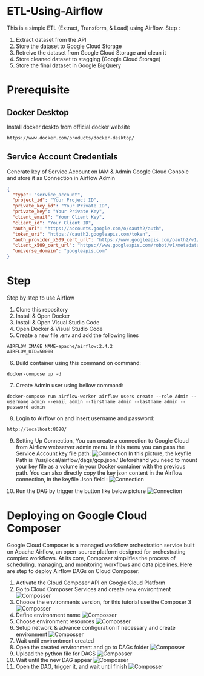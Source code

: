 # ETL-Using-Airflow
This is a simple ETL (Extract, Transform, & Load) using Airflow. Step :
1. Extract dataset from the API 
2. Store the dataset to Google Cloud Storage
3. Retreive the dataset from Google Cloud Storage and clean it
4. Store cleaned dataset to stagging (Google Cloud Storage)
5. Store the final dataset in Google BigQuery

# Prerequisite

## Docker Desktop
Install docker deskto from official docker website
```bash
https://www.docker.com/products/docker-desktop/
```

## Service Account Credentials
Generate key of Service Account on IAM & Admin Google Cloud Console and store it as Connection in Airflow Admin
```Json
{
  "type": "service_account",
  "project_id": "Your Project ID",
  "private_key_id": "Your Private ID",
  "private_key": "Your Private Key",
  "client_email": "Your Client Key",
  "client_id": "Your Client ID",
  "auth_uri": "https://accounts.google.com/o/oauth2/auth",
  "token_uri": "https://oauth2.googleapis.com/token",
  "auth_provider_x509_cert_url": "https://www.googleapis.com/oauth2/v1/certs",
  "client_x509_cert_url": "https://www.googleapis.com/robot/v1/metadata/xxx.iam.gserviceaccount.com",
  "universe_domain": "googleapis.com"
}

```
# Step 
Step by step to use Airflow
1. Clone this repository
2. Install  & Open Docker
3. Install & Open Visual Studio Code
4. Open Docker & Visual Studio Code
5. Create a new file .env and add the following lines
```console
AIRFLOW_IMAGE_NAME=apache/airflow:2.4.2
AIRFLOW_UID=50000
```
6. Build container using this command on command:
```console
docker-compose up -d
```
7. Create Admin user using bellow command:
```console
docker-compose run airflow-worker airflow users create --role Admin --username admin --email admin --firstname admin --lastname admin --password admin
```
8. Login to Airflow on and insert username and password:
```
http://localhost:8080/
```
9. Setting Up Connection, You can create a connection to Google Cloud from Airflow webserver admin menu. In this menu you can pass the Service Account key file path:
![Connection](Connection0.png) In this picture, the keyfile Path is '/usr/local/airflow/dags/gcp.json.' Beforehand you need to mount your key file as a volume in your Docker container with the previous path. You can also directly copy the key json content in the Airflow connection, in the keyfile Json field :
![Connection](Connection.png)

10. Run the DAG by trigger the button like below picture
 ![Connection](DAG.png)


# Deploying on Google Cloud Composer
Google Cloud Composer is a managed workflow orchestration service built on Apache Airflow, an open-source platform designed for orchestrating complex workflows.
At its core, Composer simplifies the process of scheduling, managing, and monitoring workflows and data pipelines. Here are step to deploy Airflow DAGs on Cloud Composer:
1. Activate the Cloud Composer API on Google Cloud Platform
2. Go to Cloud Composer Services and create new environtment
 ![Composser](CloudComposer1.png)
3. Choose the environments version, for this tutorial use the Composer 3
![Composser](CloudComposer2.png) 
4. Define environment name
![Composser](CloudComposer3.png)
5. Choose environment resources
![Composser](CloudComposer4.png)
6. Setup network & advance configuration if necessary and create environment
![Composser](CloudComposer5.png)
7. Wait until environtment created
8. Open the created environment and go to DAGs folder
![Composser](CloudComposer6.png)
9. Upload the python file for DAGS
![Composser](CloudComposer7.png)
10. Wait until the new DAG appear
![Composser](CloudComposer8.png)
11. Open the DAG, trigger it, and wait until finish 
![Composser](CloudComposer9.png)
